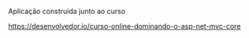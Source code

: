 Aplicação construida junto ao curso

https://desenvolvedor.io/curso-online-dominando-o-asp-net-mvc-core
